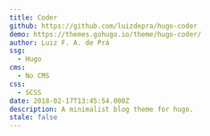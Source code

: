 ```yaml
---
title: Coder
github: https://github.com/luizdepra/hugo-coder
demo: https://themes.gohugo.io/theme/hugo-coder/
author: Luiz F. A. de Prá
ssg:
  - Hugo
cms:
  - No CMS
css:
  - SCSS
date: 2018-02-17T13:45:54.000Z
description: A minimalist blog theme for hugo.
stale: false
---
```

